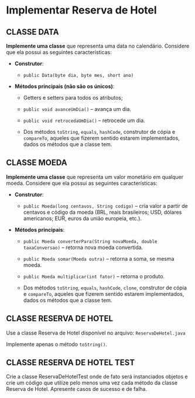 # Implementar Reserva de Hotel

## CLASSE DATA

**Implemente uma classe** que representa uma data no calendário. Considere que ela possui as seguintes características:

- **Construtor**:

   - `public Data(byte dia, byte mes, short ano)`

- **Métodos principais (não são os únicos)**:

   - Getters e setters para todos os atributos;

   - `public void avanceUmDia()` – avança um dia.

   - `public void retrocedaUmDia()` – retrocede um dia.

   - Dos métodos `toString`, `equals`, `hashCode`, construtor de cópia e `compareTo`, aqueles que fizerem sentido estarem implementados, dados os métodos que a classe tem.

## CLASSE MOEDA

**Implemente uma classe** que representa um valor monetário em qualquer moeda.
Considere que ela possui as seguintes características:

- **Construtor**:

   - `public Moeda(long centavos, String codigo)` – cria valor a partir de centavos e código da moeda (BRL, reais brasileiros; USD, dólares americanos; EUR, euros da união europeia, etc.).

- **Métodos principais**:

   - `public Moeda converterPara(String novaMoeda, double taxaConversao)` – retorna nova moeda convertida.

   - `public Moeda somar(Moeda outra)` – retorna a soma, se mesma moeda.

   - `public Moeda multiplicar(int fator)` – retorna o produto.

   - Dos métodos `toString`, `equals`, `hashCode`, `clone`, construtor de cópia e `compareTo`, aqueles que fizerem sentido estarem implementados, dados os métodos que a classe tem.

## CLASSE RESERVA DE HOTEL

Use a classe Reserva de Hotel disponível no arquivo: `ReservaDeHotel.java`

Implemente apenas o método `toString()`.

## CLASSE RESERVA DE HOTEL TEST
Crie a classe ReservaDeHotelTest onde de fato será instanciados objetos e crie um código que utilize pelo menos uma vez cada método da classe Reserva de Hotel. Apresente casos de sucesso e de falha. 